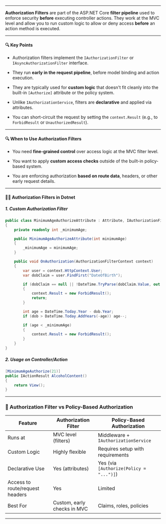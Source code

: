 
---

**Authorization Filters** are part of the ASP.NET Core **filter pipeline** used to enforce security **before** executing controller actions. They work at the MVC level and allow you to run custom logic to allow or deny access **before** an action method is executed.

---
#### 🔍 Key Points

- Authorization filters implement the `IAuthorizationFilter` or `IAsyncAuthorizationFilter` interface.
    
- They run **early in the request pipeline**, before model binding and action execution.
    
- They are typically used for **custom logic** that doesn't fit cleanly into the built-in `[Authorize]` attribute or the policy system.
    
- Unlike `IAuthorizationService`, filters are **declarative** and applied via attributes.
    
- You can short-circuit the request by setting the `context.Result` (e.g., to `ForbidResult` or `UnauthorizedResult`).
    

---

#### 🔍 When to Use Authorization Filters

- You need **fine-grained control** over access logic at the MVC filter level.
    
- You want to apply **custom access checks** outside of the built-in policy-based system.
    
- You are enforcing authorization **based on route data**, headers, or other early request details.
    

---

#### 🧑‍💻 Authorization Filters in Dotnet

##### 1. Custom Authorization Filter

```csharp
public class MinimumAgeAuthorizeAttribute : Attribute, IAuthorizationFilter
{
    private readonly int _minimumAge;

    public MinimumAgeAuthorizeAttribute(int minimumAge)
    {
        _minimumAge = minimumAge;
    }

    public void OnAuthorization(AuthorizationFilterContext context)
    {
        var user = context.HttpContext.User;
        var dobClaim = user.FindFirst("DateOfBirth");

        if (dobClaim == null || !DateTime.TryParse(dobClaim.Value, out var dob))
        {
            context.Result = new ForbidResult();
            return;
        }

        int age = DateTime.Today.Year - dob.Year;
        if (dob > DateTime.Today.AddYears(-age)) age--;

        if (age < _minimumAge)
        {
            context.Result = new ForbidResult();
        }
    }
}
```

##### 2. Usage on Controller/Action

```csharp
[MinimumAgeAuthorize(21)]
public IActionResult AlcoholContent()
{
    return View();
}
```

---

### 🚀 Authorization Filter vs Policy-Based Authorization

| Feature                         | Authorization Filter        | Policy-Based Authorization              |
| ------------------------------- | --------------------------- | --------------------------------------- |
| Runs at                         | MVC level (filters)         | Middleware + `IAuthorizationService`    |
| Custom Logic                    | Highly flexible             | Requires setup with requirements        |
| Declarative Use                 | Yes (attributes)            | Yes (via `[Authorize(Policy = "...")]`) |
| Access to route/request headers | Yes                         | Limited                                 |
| Best For                        | Custom, early checks in MVC | Claims, roles, policies                 |

---


